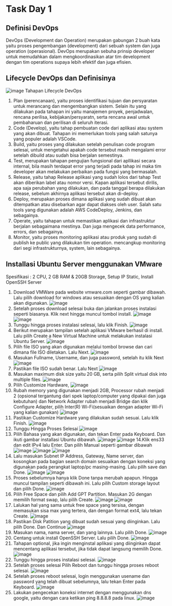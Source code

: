 # Task Day 1

## Definisi DevOps
DevOps (Development dan Operation) merupakan gabungan 2 buah kata yaitu proses pengembangan (development) dari sebuah system dan juga operation (operasional). DevOps merupakan sebuha prinsip developer untuk memudahkan dalam mengkoordinasikan atar tim development dengan tim operations supaya lebih efektif dan juga efisien.

## Lifecycle DevOps dan Definisinya
![image](https://user-images.githubusercontent.com/62181923/212112570-4d5bcf12-984b-4ab7-ace5-ec51f8973c98.png)
Tahapan Lifecycle DevOps
1.	Plan (perencanaan), yaitu proses identifikasi tujuan dan persyaratan untuk merancang dan mengembangkan sistem. Selain itu yang dilakukan pada tahapan ini yaitu manajemen proyek, penjadwalan, rencana perilisa, kebijakan/persyaratn, serta rencana awal untuk pembaharuan dan perilisan di seluruh iterasi.
2.	Code (Develop), yaitu tahap pembuatan code dari aplikasi atau system yang akan dibuat. Tahapan ini memerlukan tools yang salah satunya yang populer adalah VSCode. 
3.	Build, yaitu proses yang dilakukan setelah penulisan code program selesai, untuk mengetahui apakah code tersebut masih mengalami error setelah dibuild atau sudah bisa berjalan semestinya.
4.	Test, merupakan tahapan pengujian fungsional dari apllikasi secara internal, bila masih terdapat error yang terjadi pada tahap ini maka tim developer akan melakukan perbaikan pada fungsi yang bermasalah.
5.	Release, yaitu tahap Release aplikasi yang sudah lolos dari tahap Test akan diberikan label atau nomor versi. Kapan aplikasi tersebut dirilis, apa saja perubahan yang dilakukan, dan pada tanggal berapa dilakukan release, sebelum akhirnya aplikasi tersebut akan di-deploy.
6.	Deploy, merupakan proses dimana aplikasi yang sudah dibuat akan ditempatkan atau disebarkan agar dapat diakses oleh user. Salah satu tools yang digunakan adalah AWS CodeDeploy, Jenkins, dan sebagainya.
7.	Operate, yaitu tahapan untuk memastikan aplikasi dan infrastruktur berjalan sebagaimana mestinya. Dan juga mengecek data performance, errors, dan sebagainya.
8.	Monitor, yaitu proses monitoring aplikasi atau produk yang sudah di publish ke public yang dilakukan tim operation. mencangkup monitoring dari segi infrastrukturnya, system, lain sebagainya.

## Installasi Ubuntu Server menggunakan VMware
Spesifikasi : 2 CPU, 2 GB RAM & 20GB Storage, Setup IP Static, Install OpenSSH Server
1.	Download VMWare pada website vmware.com seperti gambar dibawah. Lalu pilih download for windows atau sesuaikan dengan OS yang kalian akan digunakan.
![image](https://user-images.githubusercontent.com/62181923/212112886-e52436c4-2577-44b1-91a0-d7738aa3ee3f.png)
2.	Setelah proses download selesai buka dan jalankan proses instalasi seperti biasanya. Klik next hingga muncul tombol install.
![image](https://user-images.githubusercontent.com/62181923/212113049-e101742f-3e1d-477c-b477-d80dc443a10e.png)
![image](https://user-images.githubusercontent.com/62181923/212113061-d4eff4de-a547-4980-a544-2b91fe580877.png)
3.	Tunggu hingga proses instalasi selesai, lalu klik Finish.
![image](https://user-images.githubusercontent.com/62181923/212113113-e208fba4-7d7d-40c0-8084-e8e9887738e7.png)
4.	Berikut merupakan tampilan setelah aplikasi VMware berhasil di install. Lalu pilih Create a New Virtual Machine untuk melakukan instalasi Ubuntu Server.
![image](https://user-images.githubusercontent.com/62181923/212113164-b659569e-0bde-4197-83ed-8c6c9752af82.png)
5.	Pilih file ISO yang akan digunakan melalui tombol browse dan cari dimana file ISO diletakan. Lalu Next.
![image](https://user-images.githubusercontent.com/62181923/212113198-1011ffc9-1e15-4861-a737-f927d31ae19f.png)
6.	Masukan Fullname, Username, dan juga password, setelah itu klik Next
![image](https://user-images.githubusercontent.com/62181923/212113255-2e45b386-86ed-45d0-aae8-7167aa654944.png)
7.	Pastikan file ISO sudah benar. Lalu Next
![image](https://user-images.githubusercontent.com/62181923/212113289-88f599e4-a4d1-4d68-95f8-2ab7bcc16ea2.png)
8.	Masukan maximum disk size yaitu 20 GB, serta pilih Split virtual disk into multiple files.
![image](https://user-images.githubusercontent.com/62181923/212113349-f0af56fc-8186-4e23-aca1-851c787edd84.png)
9.	Pilih Customize Hardware, 
 ![image](https://user-images.githubusercontent.com/62181923/212113490-09b6d5a8-32f3-446c-8ace-3526698a9d8e.png)
10.	Rubah memory yang digunakan menjadi 2GB, Processor rubah menjadi 2 (opsional tergantung dari spek laptop/computer yang dipakai dan juga kebutuhan) dan Network Adapter rubah menjadi Bridge dan klik Configure Adapter, pilih Inter(R) Wi-Fi(sesuaikan dengan adapter Wi-Fi yang kalian gunakan)
![image](https://user-images.githubusercontent.com/62181923/212113519-388f32ac-ff67-4c57-9986-c0cc31f932da.png)
11.	Pastikan Customize Hardware yang dilakukan sudah sesuai. Lalu klik Finish.
![image](https://user-images.githubusercontent.com/62181923/212113574-f950b1f3-cb71-4fe1-82f1-fd6b4335fcc7.png)
12.	Tunggu Hingga Proses Selesai
![image](https://user-images.githubusercontent.com/62181923/212113621-fe73c991-73fb-4061-a1e8-b74d27ed131b.png)
13.	Pilih Bahasa yang akan digunakan, dan tekan Enter pada Keyboard. Dan ikuti gambar installasi Ubuntu dibawah.
![image](https://user-images.githubusercontent.com/62181923/212113672-46d8d1f7-88ab-4d5b-b96c-c553a48c8201.png)
![image](https://user-images.githubusercontent.com/62181923/212113688-7136e451-3aec-4c8f-8a71-5cb5f65a936d.png)
14.Klik ens33 dan edit IPv4 lalu Enter. Dan pilih Manual seperti gambar dibawah
![image](https://user-images.githubusercontent.com/62181923/212114113-aa5dbb3c-f5a4-4e3b-8e1b-46be1bc9f78d.png)
![image](https://user-images.githubusercontent.com/62181923/212114129-bcc1a71f-7e37-416e-80a7-9abc4ec1c9c3.png)
![image](https://user-images.githubusercontent.com/62181923/212114150-2f6826e1-d34b-4151-aa75-a72af1cf5f7e.png)
15.	Lalu masukan Subnet IP Address, Gateway, Name server, dan kosongkan pada bagian search domain sesuaikan dengan koneksi yang digunakan pada perangkat laptop/pc masing-masing. Lalu pilih save dan Done.
![image](https://user-images.githubusercontent.com/62181923/212114221-e0a17049-b2bc-4b0b-823f-975dadd839e2.png)
![image](https://user-images.githubusercontent.com/62181923/212114230-1c77896c-56b2-4e97-9e3f-06390189aaab.png)
16.	Proses sebelumnya hanya klik Done tanpa merubah apapun. Hingga muncul tampilan seperti dibawah ini. Lalu pilih Custom storage layout dan pilih Done.
![image](https://user-images.githubusercontent.com/62181923/212114337-2f8b76e6-218c-4685-a12e-db2fb5e6d4c2.png)
17.	Pilih Free Space dan pilih Add GPT Partition. Masukan 2G dengan memilih format swap, lalu pilih Create.
![image](https://user-images.githubusercontent.com/62181923/212114390-d5cce59b-7aa5-4aaa-9744-4dcaac383672.png)
![image](https://user-images.githubusercontent.com/62181923/212114455-7e10c9fa-bf3e-4531-931c-c613f217f9b9.png)
18.	Lalukan hal yang sama untuk free space yang tersisa, dengan memasukan sisa max yang tertera, dan dengan format ext4, lalu tekan Create.
![image](https://user-images.githubusercontent.com/62181923/212114499-a768abf7-bd5a-4dc7-abac-cd6eb6a8d14a.png)
19.	Pastikan Disk Patition yang dibuat sudah sesuai yang diinginkan. Lalu pilih Done. Dan Continue
![image](https://user-images.githubusercontent.com/62181923/212114548-0271e66f-c41b-44f4-abc2-58b9976fbbdd.png)
20.	Masukan nama, nama server, dan yang lainnya. Lalu pilih Done.
![image](https://user-images.githubusercontent.com/62181923/212114600-dd4574e4-2b9b-44ad-a8ae-e9164c84ffa5.png)
21.	Centang untuk install OpenSSH Server. Lalu pilih Done.
![image](https://user-images.githubusercontent.com/62181923/212114640-5ac42736-dfcb-4a64-a8f3-adc70e1011c1.png)
22.	Tahapan optional, jika ingin menginstal aplikasi yang diinginkan dapat mencentang aplikasi tersebut, jika tidak dapat langsung memilih Done.
![image](https://user-images.githubusercontent.com/62181923/212114682-f84850f5-eb16-417c-85ed-32de3021112c.png)
23.	Tunggu hingga proses instalasi selesai.
![image](https://user-images.githubusercontent.com/62181923/212114744-d42b32f3-8dee-45ac-a080-520ba1c2c4e1.png)
24.	Setelah proses selesai Pilih Reboot dan tunggu hingga proses reboot selesai.
![image](https://user-images.githubusercontent.com/62181923/212114786-f65dee59-861f-4913-85c0-aeb3bf91f3b7.png)
25.	Setelah proses reboot selesai, login menggunakan usename dan password yang telah dibuat sebelumnya, lalu tekan Enter pada Keyboard.
![image](https://user-images.githubusercontent.com/62181923/212114836-529a57e7-d2c4-4799-8e9c-7b77b778fbe5.png)
26.	Lakukan pengecekan koneksi internet dengan menggunakan dns google, yaitu dengan cara ketikan ping 8.8.8.8 pada linux.
![image](https://user-images.githubusercontent.com/62181923/212114876-66330740-d974-4676-8be9-8b400253a383.png)

















